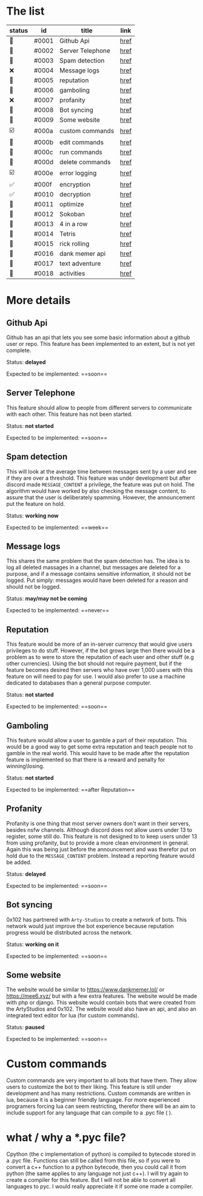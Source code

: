 # The list

| status                  | id    | title            | link     |
| ----------------------- | ----- | ---------------- | -------- |
| :black_square_button:   | #0001 | Github Api       | [href]() |
| :black_square_button:   | #0002 | Server Telephone | [href]() |
| :black_square_button:   | #0003 | Spam detection   | [href]() |
| :x:                     | #0004 | Message logs     | [href]() |
| :black_square_button:   | #0005 | reputation       | [href]() |
| :black_square_button:   | #0006 | gamboling        | [href]() |
| :x:                     | #0007 | profanity        | [href]() |
| :repeat:                | #0008 | Bot syncing      | [href]() |
| :black_square_button:   | #0009 | Some website     | [href]() |
| :ballot_box_with_check: | #000a | custom commands  | [href]() |
| :repeat:                | #000b | edit commands    | [href]() |
| :repeat:                | #000c | run commands     | [href]() |
| :repeat:                | #000d | delete commands  | [href]() |
| :ballot_box_with_check: | #000e | error logging    | [href]() |
| :white_check_mark:      | #000f | encryption       | [href]() |
| :white_check_mark:      | #0010 | decryption       | [href]() |
| :black_square_button:   | #0011 | optimize         | [href]() |
| :black_square_button:   | #0012 | Sokoban          | [href]() |
| :black_square_button:   | #0013 | 4 in a row       | [href]() |
| :black_square_button:   | #0014 | Tetris           | [href]() |
| :black_square_button:   | #0015 | rick rolling     | [href]() |
| :black_square_button:   | #0016 | dank memer api   | [href]() |
| :black_square_button:   | #0017 | text adventure   | [href]() |
| :black_square_button:   | #0018 | activities       | [href]() |

# More details

## Github Api

Github has an api that lets you see some basic information about a github user or repo. This feature has been implemented to an extent, but is not yet complete.

Status: **delayed**

Expected to be implemented: ==soon==

## Server Telephone

This feature should allow to people from different servers to communicate with each other. This feature has not been started.

Status: **not started**

Expected to be implemented: ==soon==

## Spam detection

This will look at the average time between messages sent by a user and see if they are over a threshold. This feature was under development but after discord made `MESSAGE_CONTENT` a privilege, the feature was put on hold.
The algorithm would have worked by also checking the message content, to assure that the user is deliberately spamming. However, the announcement put the feature on hold.

Status: **working now**

Expected to be implemented: ==week==

## Message logs

This shares the same problem that the spam detection has. The idea is to log all deleted massages in a channel, but messages are deleted for a purpose, and if a message contains sensitive information, it should not be logged. Put simply: messages would have been deleted for a reason and should not be logged.

Status: **may/may not be coming**

Expected to be implemented: ==never==

## Reputation

This feature would be more of an in-server currency that would give users privileges to do stuff. However, if the bot grows large then there would be a problem as to were to store the reputation of each user and other stuff (e.g other currencies). Using the bot should not require payment, but if the feature becomes desired then servers who have over 1,000 users with this feature on will need to pay for use. I would also prefer to use a machine dedicated to databases than a general purpose computer.

Status: **not started**

Expected to be implemented: ==soon==

## Gamboling

This feature would allow a user to gamble a part of their reputation. This would be a good way to get some extra reputation and teach people not to gamble in the real world. This would have to be made after the reputation feature is implemented so that there is a reward and penalty for winning\losing.

Status: **not started**

Expected to be implemented: ==after Reputation==

## Profanity

Profanity is one thing that most server owners don't want in their servers, besides nsfw channels. Although discord does not allow users under 13 to register, some still do. This feature is not designed to to keep users under 13 from using profanity, but to provide a more clean environment in general. Again this was being just before the announcement and was therefor put on hold due to the `MESSAGE_CONTENT` problem. Instead a reporting feature would be added.

Status: **delayed**

Expected to be implemented: ==soon==

## Bot syncing

0x102 has partnered with `Arty-Studios` to create a network of bots. This network would just improve the bot experience because reputation progress would be distributed across the network.

Status: **working on it**

Expected to be implemented: ==soon==

## Some website

The website would be similar to https://www.dankmemer.lol/ or https://mee6.xyz/ but with a few extra features. The website would be made with php or django. This website would contain bots that were created from the ArtyStudios and 0x102. The website would also have an api, and also an integrated text editor for lua (for custom commands).

Status: **paused**

Expected to be implemented: ==soon==

# Custom commands

Custom commands are very important to all bots that have them. They allow users to customize the bot to their liking. This feature is still under development and has many restrictions. Custom commands are written in lua, because it is a beginner friendly language. For more experienced programers forcing lua can seem restricting, therefor there will be an aim to include support for any language that can compile to a .pyc file ( ).

# what / why a \*.pyc file?

Cpython (the c implementation of python) is compiled to bytecode stored in a .pyc file. Functions can still be called from this file, so if you were to convert a c++ function to a python bytecode, then you could call it from python (the same applies to any language not just c++). I will try again to create a compiler for this feature. But I will not be able to convert all languages to pyc. I would really appreciate it if some one made a compiler.
